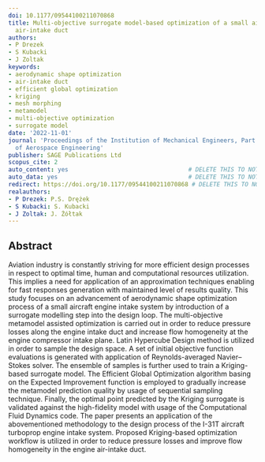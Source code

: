 ```yaml
---
doi: 10.1177/09544100211070868
title: Multi-objective surrogate model-based optimization of a small aircraft engine
  air-intake duct
authors:
- P Drezek
- S Kubacki
- J Zoltak
keywords:
- aerodynamic shape optimization
- air-intake duct
- efficient global optimization
- kriging
- mesh morphing
- metamodel
- multi-objective optimization
- surrogate model
date: '2022-11-01'
journal: 'Proceedings of the Institution of Mechanical Engineers, Part G: Journal
  of Aerospace Engineering'
publisher: SAGE Publications Ltd
scopus_cite: 2
auto_content: yes                                  # DELETE THIS TO NOT AUTO GENERATE CONTENT
auto_data: yes                                     # DELETE THIS TO NOT AUTO GENERATE METADATA
redirect: https://doi.org/10.1177/09544100211070868 # DELETE THIS TO NOT REDIRECT
realauthors:
- P Drezek: P.S. Drężek
- S Kubacki: S. Kubacki
- J Zoltak: J. Żółtak
---
```



## Abstract
Aviation industry is constantly striving for more efficient design processes in respect to optimal time, human and computational resources utilization. This implies a need for application of an approximation techniques enabling for fast responses generation with maintained level of results quality. This study focuses on an advancement of aerodynamic shape optimization process of a small aircraft engine intake system by introduction of a surrogate modelling step into the design loop. The multi-objective metamodel assisted optimization is carried out in order to reduce pressure losses along the engine intake duct and increase flow homogeneity at the engine compressor intake plane. Latin Hypercube Design method is utilized in order to sample the design space. A set of initial objective function evaluations is generated with application of Reynolds-averaged Navier–Stokes solver. The ensemble of samples is further used to train a Kriging-based surrogate model. The Efficient Global Optimization algorithm basing on the Expected Improvement function is employed to gradually increase the metamodel prediction quality by usage of sequential sampling technique. Finally, the optimal point predicted by the Kriging surrogate is validated against the high-fidelity model with usage of the Computational Fluid Dynamics code. The paper presents an application of the abovementioned methodology to the design process of the I-31T aircraft turboprop engine intake system. Proposed Kriging-based optimization workflow is utilized in order to reduce pressure losses and improve flow homogeneity in the engine air-intake duct.
